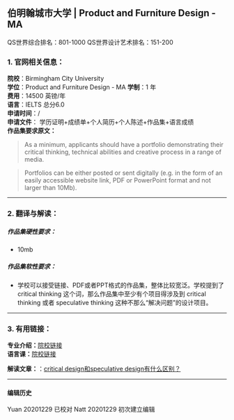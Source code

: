 ## 伯明翰城市大学 | Product and Furniture Design - MA

QS世界综合排名：801-1000
QS世界设计艺术排名：151-200



### 1. 官网相关信息：

**院校**：Birmingham City University  
**学位**：Product and Furniture Design - MA
**学制**：1 年  
**费用**：14500 英镑/年  
**语言**：IELTS 总分6.0  
**申请时间**：/  
**申请文件**： 学历证明+成绩单+个人简历+个人陈述+作品集+语言成绩  
**作品集要求原文：**   

>As a minimum, applicants should have a portfolio demonstrating their critical thinking, technical abilities and creative process in a range of media.

>Portfolios can be either posted or sent digitally (e.g. in the form of an easily accessible website link, PDF or PowerPoint format and not larger than 10Mb).



---


### 2. 翻译与解读：

##### 作品集硬性要求：
- 10mb

##### 作品集软性要求：

- 学校可以接受链接、PDF或者PPT格式的作品集，整体比较宽泛。学校提到了 critical thinking 这个词，那么作品集中至少有个项目得涉及到 critical thinking 或者 speculative thinking 这种不那么“解决问题”的设计项目。


---


### 3. 有用链接：

**专业介绍：**[院校链接](https://www.bcu.ac.uk/courses/product-and-furniture-design-ma-2021-22)  
**语言课：**[院校链接](https://www.bcu.ac.uk/international/your-application/english-language-and-english-tests)   



**解读文章：**：[critical design和speculative design有什么区别？](http://www.makebi.net/38485.html)


---


#### 编辑历史  

Yuan 20201229 已校对
Natt 20201229 初次建立编辑  
